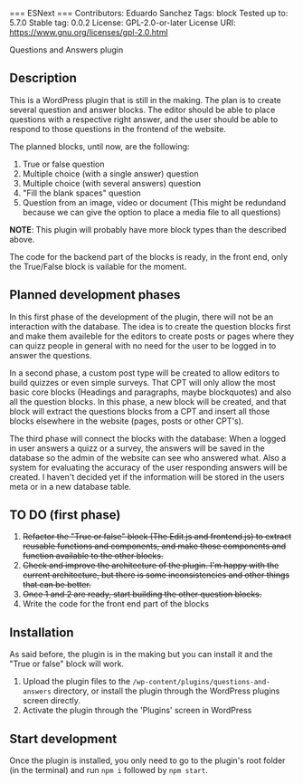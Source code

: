 === ESNext ===
Contributors: Eduardo Sanchez
Tags: block
Tested up to: 5.7.0
Stable tag: 0.0.2
License: GPL-2.0-or-later
License URI: https://www.gnu.org/licenses/gpl-2.0.html

Questions and Answers plugin

## Description

This is a WordPress plugin that is still in the making. The plan is to create several question and answer blocks. The editor should be able to place questions with a respective right answer, and the user should be able to respond to those questions in the frontend of the website.

The planned blocks, until now, are the following:

1. True or false question
1. Multiple choice (with a single answer) question
1. Multiple choice (with several answers) question
1. "Fill the blank spaces" question
1. Question from an image, video or document (This might be redundand because we can give the option to place a media file to all questions)

**NOTE**: This plugin will probably have more block types than the described above.

The code for the backend part of the blocks is ready, in the front end, only the True/False block is vailable for the moment.

## Planned development phases

In this first phase of the development of the plugin, there will not be an interaction with the database. The idea is to create the question blocks first and make them availeble for the editors to create posts or pages where they can quizz people in general with no need for the user to be logged in to answer the questions.

In a second phase, a custom post type will be created to allow editors to build quizzes or even simple surveys. That CPT will only allow the most basic core blocks (Headings and paragraphs, maybe blockquotes) and also all the question blocks. In this phase, a new block will be created, and that block will extract the questions blocks from a CPT and insert all those blocks elsewhere in the website (pages, posts or other CPT's).

The third phase will connect the blocks with the database: When a logged in user answers a quizz or a survey, the answers will be saved in the database so the admin of the website can see who answered what. Also a system for evaluating the accuracy of the user responding answers will be created. I haven't decided yet if the information will be stored in the users meta or in a new database table.

## TO DO (first phase)

1. ~~Refactor the "True or false" block (The Edit.js and frontend.js) to extract reusable functions and components, and make those components and function available to the other blocks.~~
1. ~~Check and improve the architecture of the plugin. I'm happy with the current architecture, but there is some inconsistencies and other things that can be better.~~
1. ~~Once 1 and 2 are ready, start building the other question blocks.~~
1. Write the code for the front end part of the blocks

## Installation

As said before, the plugin is in the making but you can install it and the "True or false" block will work.

1. Upload the plugin files to the `/wp-content/plugins/questions-and-answers` directory, or install the plugin through the WordPress plugins screen directly.
1. Activate the plugin through the 'Plugins' screen in WordPress

## Start development

Once the plugin is installed, you only need to go to the plugin's root folder (in the terminal) and run `npm i` followed by `npm start`.
